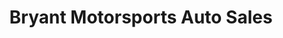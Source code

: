 ---
title: "Bryant Motorsports Auto Sales"
url: /portsmouth/bryant-motorsports-auto-sales/
shop: car
---
